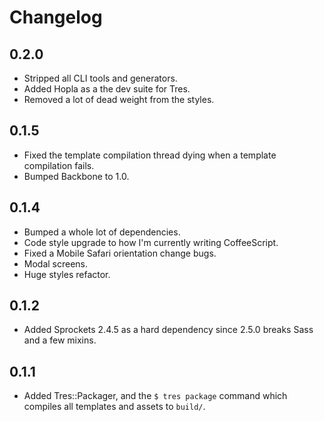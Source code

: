 # Changelog

## 0.2.0

* Stripped all CLI tools and generators.
* Added Hopla as a the dev suite for Tres.
* Removed a lot of dead weight from the styles.

## 0.1.5

* Fixed the template compilation thread dying when a template compilation fails.
* Bumped Backbone to 1.0.

## 0.1.4

* Bumped a whole lot of dependencies.
* Code style upgrade to how I'm currently writing CoffeeScript.
* Fixed a Mobile Safari orientation change bugs.
* Modal screens.
* Huge styles refactor.

## 0.1.2

* Added Sprockets 2.4.5 as a hard dependency since 2.5.0 breaks Sass and a few mixins.

## 0.1.1

* Added Tres::Packager, and the `$ tres package` command which compiles all templates and assets to `build/`.
